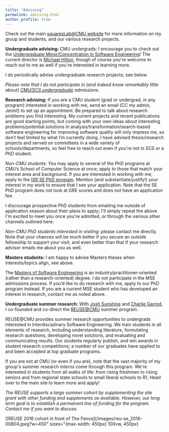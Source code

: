 ```yaml
---
title: "Advising"
permalink: advising.html
author_profile: true
---
```


Check out the main [squaresLab@CMU website](http://squareslab.github.io) for
more information on my group and students, and our various research projects.

**Undergraduate advising:** CMU undergrads: I encourage you to check out the
[Undergraduate Minor/Concentration in Software
Engineering](http://isri.cmu.edu/education/undergrad/)! The current director is
[Michael Hilton](https://www.cs.cmu.edu/~mhilton/), though of course you're
welcome to reach out to me as well if you're interested in learning more.

I do periodically advise undergraduate research projects; see below.

*Please note that I do not participate in (and indeed know remarkably little
about) [CMU/SCS undergraduate](https://www.cs.cmu.edu/undergraduate-programs)
admissions.*

**Research advising:** If you are a CMU student (grad or undergrad, in any
program) interested in working with me, send an email (CC my admin, Jenni!) to
set up an appointment. Be prepared to talk about research problems you find
interesting. My current projects and recent publications are good starting
points, but coming with your own ideas about interesting problems/potential
solutions in analysis/transformation/search-based software engineering for
improving software quality will only impress me, so don’t feel limited by what
I’m currently doing. I have advised thesis/research projects and served on
committees in a wide variety of schools/departments, so feel free to reach out
even if you're not in SCS or a PhD student.

*Non-CMU students:* You may apply to several of the PhD programs at CMU’s School
of Computer Science at once; apply to those that match your interest area and
background. If you are interested in working with me, apply to
the [ISR SE PhD program](http://isri.cmu.edu/education/se-phd/application.html).
Mention (and substantiate/justify!) your interest in my work to ensure that I
see your application. Note that the SE PhD program does not look at GRE scores
and does not have an application fee.

I discourage prospective PhD students from emailing me outside of application
season about their plans to apply; I'll simply repeat the above. I'm excited to
meet you once you're admitted, or through the various other channels outlined
here.

*Non-CMU PhD students interested in visiting:* please contact me directly. Note
that your chances will be much better if you secure an outside fellowship to
support your visit, and even better than that if your research advisor emails me
about you as well.

**Masters students:** I am happy to advise Masters theses when interests/topics
align, see above.

The [Masters of Software Engineering](https://mse.isri.cmu.edu/) is an
industry/practitioner-oriented (rather than a research-oriented) degree. I do
not participate in the MSE admissions process. If you’d like to do research with
me, apply to our PhD program instead. If you are a current MSE student who has
developed an interest in research, contact me as noted above.

**Undergraduate summer research:**  With [Josh
Sunshine](http://www.cs.cmu.edu/~jssunshi/) and [Charlie
Garrod](https://www.cs.cmu.edu/~charlie/), I co-founded and co-direct the
[REUSE@CMU](http://reuse.cs.cmu.edu/) summer program.

REUSE@CMU provides summer research opportunities to undergrads interested in
Interdisciplinary Software Engineering.   We train students in all elements of
research, including understanding literature, formulating research questions,
developing novel solutions, and evaluating and communicating results.  Our
students regularly publish, and win awards in student research competitions; a
number of our graduates have applied to and been accepted at top graduate
programs.

If you are not at CMU (or even if you are), note that the vast majority of my
group's summer research interns come through this program.  We're
interested in students from all walks of life: from rising freshmen to rising
seniors and from regional state schools to small liberal schools to R1.  Head
over to the main site to learn more and apply!

*The REUSE supports a large summer cohort by supplementing the site grant with
 other funding and supplements as available. However, our long term goal is to
 establish a permanent line of funding for the program.  Contact me if you want
 to discuss.* 

![REUSE 2016 cohort in front of The Fence](/images/reu-se_2016-00804.jpeg?w=450" sizes="(max-width: 450px) 100vw, 450px)
